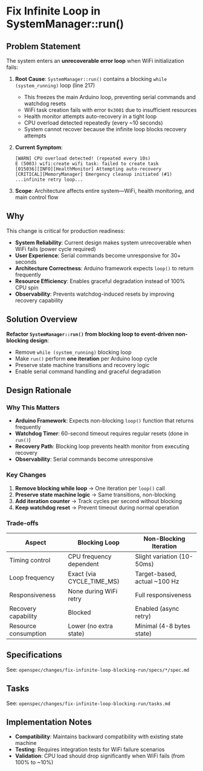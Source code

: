 # Fix Infinite Loop in SystemManager::run()

## Problem Statement

The system enters an **unrecoverable error loop** when WiFi initialization fails:

1. **Root Cause**: `SystemManager::run()` contains a blocking `while (system_running)` loop (line 217)
   - This freezes the main Arduino loop, preventing serial commands and watchdog resets
   - WiFi task creation fails with error `0x3001` due to insufficient resources
   - Health monitor attempts auto-recovery in a tight loop
   - CPU overload detected repeatedly (every ~10 seconds)
   - System cannot recover because the infinite loop blocks recovery attempts

2. **Current Symptom**:
   ```
   [WARN] CPU overload detected! (repeated every 10s)
   E (5003) wifi:create wifi task: failed to create task
   [015036][INFO][HealthMonitor] Attempting auto-recovery
   [CRITICAL][MemoryManager] Emergency cleanup initiated (#1)
   ...infinite retry loop...
   ```

3. **Scope**: Architecture affects entire system—WiFi, health monitoring, and main control flow

## Why

This change is critical for production readiness:
- **System Reliability**: Current design makes system unrecoverable when WiFi fails (power cycle required)
- **User Experience**: Serial commands become unresponsive for 30+ seconds
- **Architecture Correctness**: Arduino framework expects `loop()` to return frequently
- **Resource Efficiency**: Enables graceful degradation instead of 100% CPU spin
- **Observability**: Prevents watchdog-induced resets by improving recovery capability

## Solution Overview

**Refactor `SystemManager::run()` from blocking loop to event-driven non-blocking design**:
- Remove `while (system_running)` blocking loop
- Make `run()` perform **one iteration** per Arduino loop cycle
- Preserve state machine transitions and recovery logic
- Enable serial command handling and graceful degradation

## Design Rationale

### Why This Matters
- **Arduino Framework**: Expects non-blocking `loop()` function that returns frequently
- **Watchdog Timer**: 60-second timeout requires regular resets (done in `run()`)
- **Recovery Path**: Blocking loop prevents health monitor from executing recovery
- **Observability**: Serial commands become unresponsive

### Key Changes
1. **Remove blocking while loop** → One iteration per `loop()` call
2. **Preserve state machine logic** → Same transitions, non-blocking
3. **Add iteration counter** → Track cycles per second without blocking
4. **Keep watchdog reset** → Prevent timeout during normal operation

### Trade-offs
| Aspect | Blocking Loop | Non-Blocking Iteration |
|--------|---------------|----------------------|
| Timing control | CPU frequency dependent | Slight variation (10-50ms) |
| Loop frequency | Exact (via CYCLE_TIME_MS) | Target-based, actual ~100 Hz |
| Responsiveness | None during WiFi retry | Full responsiveness |
| Recovery capability | Blocked | Enabled (async retry) |
| Resource consumption | Lower (no extra state) | Minimal (4-8 bytes state) |

## Specifications

See: `openspec/changes/fix-infinite-loop-blocking-run/specs/*/spec.md`

## Tasks

See: `openspec/changes/fix-infinite-loop-blocking-run/tasks.md`

## Implementation Notes

- **Compatibility**: Maintains backward compatibility with existing state machine
- **Testing**: Requires integration tests for WiFi failure scenarios
- **Validation**: CPU load should drop significantly when WiFi fails (from 100% to ~10%)
